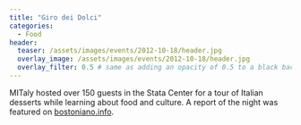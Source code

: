 ```yaml
---
title: "Giro dei Dolci"
categories:
  - Food
header:
  teaser: /assets/images/events/2012-10-18/header.jpg
  overlay_image: /assets/images/events/2012-10-18/header.jpg
  overlay_filter: 0.5 # same as adding an opacity of 0.5 to a black background
---
```


MITaly hosted over 150 guests in the Stata Center for a tour of Italian desserts while learning about food and culture. A report of the night was featured on [bostoniano.info](http://www.bostoniano.info/italian_news_boston/mitaly-holds-italian-dolci-event/).
